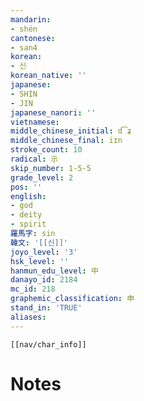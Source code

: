 ```yaml
---
mandarin:
- shén
cantonese:
- san4
korean:
- 신
korean_native: ''
japanese:
- SHIN
- JIN
japanese_nanori: ''
vietnamese:
middle_chinese_initial: d͡ʑ
middle_chinese_final: iɪn
stroke_count: 10
radical: 示
skip_number: 1-5-5
grade_level: 2
pos: ''
english:
- god
- deity
- spirit
羅馬字: sin
韓文: '[[신]]'
joyo_level: '3'
hsk_level: ''
hanmun_edu_level: 中
danayo_id: 2184
mc_id: 218
graphemic_classification: 申
stand_in: 'TRUE'
aliases:
---
```

```meta-bind-embed
[[nav/char_info]]
```

# Notes
